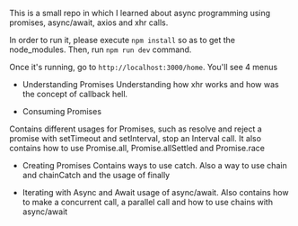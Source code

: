 This is a small repo in which I learned about async programming using promises, async/await, axios and xhr calls.

In order to run it, please execute `npm install` so as to get the node_modules.
Then, run `npm run dev` command.

Once it's running, go to `http://localhost:3000/home`. You'll see 4 menus

-   Understanding Promises
Understanding how xhr works and how was the concept of callback hell.

-   Consuming Promises

Contains different usages for Promises, such as resolve and reject a promise with setTimeout and setInterval, stop an Interval call. It also contains how to use Promise.all, Promise.allSettled and Promise.race

-   Creating Promises
Contains ways to use catch. Also a way to use chain and chainCatch and the usage of finally

-   Iterating with Async and Await
usage of async/await. Also contains how to make a concurrent call, a parallel call and how to use chains with async/await